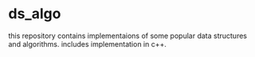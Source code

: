 # ds_algo
this repository contains implementaions of some popular data structures and algorithms.
includes implementation in c++.
